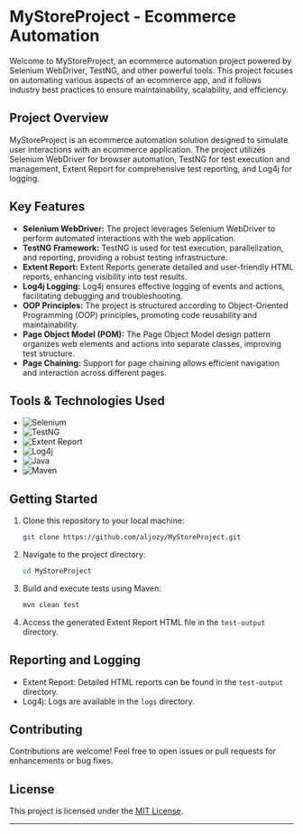 # MyStoreProject - Ecommerce Automation

Welcome to MyStoreProject, an ecommerce automation project powered by Selenium WebDriver, TestNG, and other powerful tools. This project focuses on automating various aspects of an ecommerce app, and it follows industry best practices to ensure maintainability, scalability, and efficiency.

## Project Overview

MyStoreProject is an ecommerce automation solution designed to simulate user interactions with an ecommerce application. The project utilizes Selenium WebDriver for browser automation, TestNG for test execution and management, Extent Report for comprehensive test reporting, and Log4j for logging.

## Key Features

- **Selenium WebDriver:** The project leverages Selenium WebDriver to perform automated interactions with the web application.
- **TestNG Framework:** TestNG is used for test execution, parallelization, and reporting, providing a robust testing infrastructure.
- **Extent Report:** Extent Reports generate detailed and user-friendly HTML reports, enhancing visibility into test results.
- **Log4j Logging:** Log4j ensures effective logging of events and actions, facilitating debugging and troubleshooting.
- **OOP Principles:** The project is structured according to Object-Oriented Programming (OOP) principles, promoting code reusability and maintainability.
- **Page Object Model (POM):** The Page Object Model design pattern organizes web elements and actions into separate classes, improving test structure.
- **Page Chaining:** Support for page chaining allows efficient navigation and interaction across different pages.

## Tools & Technologies Used

- ![Selenium](https://img.shields.io/badge/-Selenium-43B02A?style=flat&logo=selenium&logoColor=white)
- ![TestNG](https://img.shields.io/badge/-TestNG-007ACC?style=flat&logo=testng&logoColor=white)
- ![Extent Report](https://img.shields.io/badge/-Extent_Report-3171E0?style=flat)
- ![Log4j](https://img.shields.io/badge/-Log4j-000000?style=flat)
- ![Java](https://img.shields.io/badge/-Java-007396?style=flat&logo=java&logoColor=white)
- ![Maven](https://img.shields.io/badge/-Maven-C71A36?style=flat&logo=apache-maven&logoColor=white)

## Getting Started

1. Clone this repository to your local machine:

   ```bash
   git clone https://github.com/aljozy/MyStoreProject.git
   ```

2. Navigate to the project directory:

   ```bash
   cd MyStoreProject
   ```

3. Build and execute tests using Maven:

   ```bash
   mvn clean test
   ```

4. Access the generated Extent Report HTML file in the `test-output` directory.

## Reporting and Logging

- Extent Report: Detailed HTML reports can be found in the `test-output` directory.
- Log4j: Logs are available in the `logs` directory.

## Contributing

Contributions are welcome! Feel free to open issues or pull requests for enhancements or bug fixes.

## License

This project is licensed under the [MIT License](LICENSE).

---

